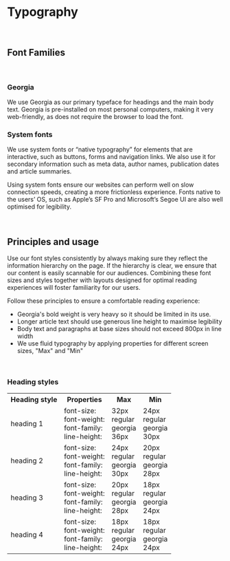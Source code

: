 # Typography

 <br />
 
## Font Families

 <br />
 
### Georgia
We use Georgia as our primary typeface for headings and the main body text. Georgia is pre-installed on most personal computers, making it very web-friendly, as does not require the browser to load the font. 

### System fonts
We use system fonts or “native typography” for elements that are interactive, such as buttons, forms and navigation links. We also use it for secondary information such as meta data, author names, publication dates and article summaries.

Using system fonts ensure our websites can perform well on slow connection speeds, creating a more frictionless experience. Fonts native to the users’ OS, such as Apple’s SF Pro and Microsoft’s Segoe UI are also well optimised for legibility.

 <br />

## Principles and usage

Use our font styles consistently by always making sure they reflect the information hierarchy on the page. If the hierarchy is clear, we ensure that our content is easily scannable for our audiences. Combining these font sizes and styles together with layouts designed for optimal reading experiences will foster familiarity for our users. 

Follow these principles to ensure a comfortable reading experience:

* Georgia's bold weight is very heavy so it should be limited in its use.
* Longer article text should use generous line height to maximise legibility
* Body text and paragraphs at base sizes should not exceed 800px in line width
* We use fluid typography by applying properties for different screen sizes, "Max" and "Min" 

 <br />

### Heading styles

<table>
        <tr>
                <th>
                       Heading style 
                </th>
                <th>
                       Properties 
                </th>	
                <th>
                       Max 
                </th>
                <th>
                       Min
                </th>
        </tr>
        <tr>
                <td>
                       heading 1
                </td>
                <td>
                       font-size: <br />
                       font-weight: <br />
                       font-family: <br />
                       line-height: <br />
                </td>
                <td>
                       32px <br />
                       regular <br />
                       georgia <br />
                       36px <br />
                </td>
                <td>
                       24px <br />
                       regular <br />
                       georgia <br />
                       30px <br />
                </td>
        </tr>	
        <tr>
                <td>
                       heading 2
                </td>
                <td>
                       font-size: <br />
                       font-weight: <br />
                       font-family: <br />
                       line-height: <br />
                </td>
                <td>
                       24px <br />
                       regular <br />
                       georgia <br />
                       30px <br />
                </td>
                <td>
                       20px <br />
                       regular <br />
                       georgia <br />
                       28px <br />
                </td>
        </tr>
        <tr>
                <td>
                       heading 3
                </td>
                <td>
                       font-size: <br />
                       font-weight: <br />
                       font-family: <br />
                       line-height: <br />
                </td>
                <td>
                       20px <br />
                       regular <br />
                       georgia <br />
                       28px <br />
                </td>
                <td>
                       18px <br />
                       regular <br />
                       georgia <br />
                       24px <br />
                </td>
        </tr>
        <tr>
                <td>
                       heading 4
                </td>
                <td>
                       font-size: <br />
                       font-weight: <br />
                       font-family: <br />
                       line-height: <br />
                </td>
                <td>
                       18px <br />
                       regular <br />
                       georgia <br />
                       24px <br />
                </td>
                <td>
                       18px <br />
                       regular <br />
                       georgia <br />
                       24px <br />
                </td>
        </tr>	
</table>	

